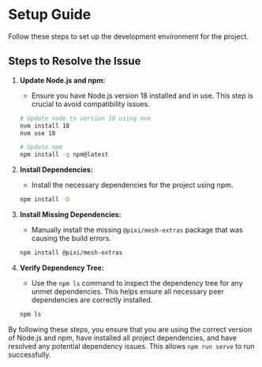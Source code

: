 # Setup Guide

Follow these steps to set up the development environment for the project.

## Steps to Resolve the Issue

1. **Update Node.js and npm:**
   - Ensure you have Node.js version 18 installed and in use. This step is crucial to avoid compatibility issues.
   ```bash
   # Update node to version 18 using nvm
   nvm install 18
   nvm use 18

   # Update npm
   npm install -g npm@latest
   ```

2. **Install Dependencies:**
   - Install the necessary dependencies for the project using npm.
   ```bash
   npm install -D
   ```

3. **Install Missing Dependencies:**
   - Manually install the missing `@pixi/mesh-extras` package that was causing the build errors.
   ```bash
   npm install @pixi/mesh-extras
   ```

4. **Verify Dependency Tree:**
   - Use the `npm ls` command to inspect the dependency tree for any unmet dependencies. This helps ensure all necessary peer dependencies are correctly installed.
   ```bash
   npm ls
   ```

By following these steps, you ensure that you are using the correct version of Node.js and npm, have installed all project dependencies, and have resolved any potential dependency issues. This allows `npm run serve` to run successfully.
